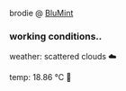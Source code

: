brodie @ [BluMint](https://www.linkedin.com/company/blumint-io/)

<!--weather_start-->
### working conditions..

weather: scattered clouds ☁️

temp: 18.86 °C 👕

<!--weather_end-->
